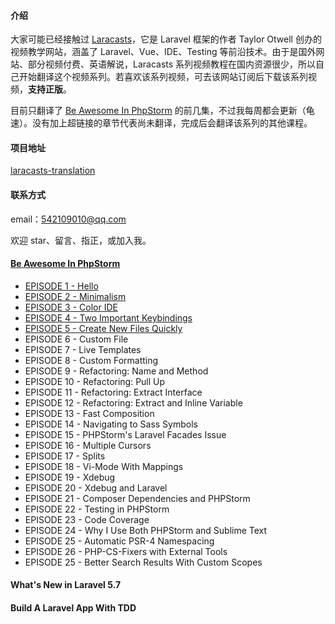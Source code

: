 #### 介绍
大家可能已经接触过 [Laracasts](https://laracasts.com/)，它是 Laravel 框架的作者 Taylor Otwell 创办的视频教学网站，涵盖了 Laravel、Vue、IDE、Testing 等前沿技术。由于是国外网站、部分视频付费、英语解说，Laracasts 系列视频教程在国内资源很少，所以自己开始翻译这个视频系列。若喜欢该系列视频，可去该网站订阅后下载该系列视频，**支持正版**。

目前只翻译了  [Be Awesome In PhpStorm](https://laracasts.com/series/how-to-be-awesome-in-phpstorm)  的前几集，不过我每周都会更新（龟速）。没有加上超链接的章节代表尚未翻译，完成后会翻译该系列的其他课程。


#### 项目地址
 [laracasts-translation](https://github.com/SakyaVarro/laracasts-translation)

#### 联系方式
email：542109010@qq.com

欢迎 star、留言、指正，或加入我。

#### [Be Awesome In PhpStorm](https://www.bilibili.com/video/av40402216/)

- [EPISODE 1 - Hello](https://www.bilibili.com/video/av40402216/)
- [EPISODE 2 - Minimalism](https://www.bilibili.com/video/av40404921/)
- [EPISODE 3 - Color IDE](https://www.bilibili.com/video/av40373744/)
- [EPISODE 4 - Two Important Keybindings](https://www.bilibili.com/video/av40405488/)
- [EPISODE 5 - Create New Files Quickly](https://www.bilibili.com/video/av40376367/)
- EPISODE 6 - Custom File 
- EPISODE 7 - Live Templates
- EPISODE 8 - Custom Formatting
- EPISODE 9 - Refactoring: Name and Method
- EPISODE 10 - Refactoring: Pull Up
- EPISODE 11 - Refactoring: Extract Interface
- EPISODE 12 - Refactoring: Extract and Inline Variable
- EPISODE 13 - Fast Composition
- EPISODE 14 - Navigating to Sass Symbols
- EPISODE 15 - PHPStorm's Laravel Facades Issue
- EPISODE 16 - Multiple Cursors
- EPISODE 17 - Splits
- EPISODE 18 - Vi-Mode With Mappings
- EPISODE 19 - Xdebug
- EPISODE 20 - Xdebug and Laravel
- EPISODE 21 - Composer Dependencies and PHPStorm
- EPISODE 22 - Testing in PHPStorm
- EPISODE 23 - Code Coverage
- EPISODE 24 - Why I Use Both PHPStorm and Sublime Text
- EPISODE 25 - Automatic PSR-4 Namespacing
- EPISODE 26 - PHP-CS-Fixers with External Tools
- EPISODE 25 - Better Search Results With Custom Scopes

#### What's New in Laravel 5.7

#### Build A Laravel App With TDD
